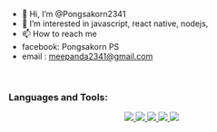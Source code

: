 - 👋 Hi, I’m @Pongsakorn2341
- 👀 I’m interested in javascript, react native, nodejs,
- 📫 How to reach me
- facebook: Pongsakorn PS
- email : meepanda2341@gmail.com
<br />

### Languages and Tools:

<!-- ![TypeScript](https://img.shields.io/badge/typescript-%23007ACC.svg?style=for-the-badge&logo=typescript&logoColor=white)
![Python](https://img.shields.io/badge/python-3670A0?style=for-the-badge&logo=python&logoColor=ffdd54)
![PHP](https://img.shields.io/badge/php-%23777BB4.svg?style=for-the-badge&logo=php&logoColor=white)
![JavaScript](https://img.shields.io/badge/javascript-%23323330.svg?style=for-the-badge&logo=javascript&logoColor=%23F7DF1E)
![Java](https://img.shields.io/badge/java-%23ED8B00.svg?style=for-the-badge&logo=java&logoColor=white)
![HTML5](https://img.shields.io/badge/html5-%23E34F26.svg?style=for-the-badge&logo=html5&logoColor=white)
![CSS3](https://img.shields.io/badge/css3-%231572B6.svg?style=for-the-badge&logo=css3&logoColor=white)
![jQuery](https://img.shields.io/badge/jquery-%230769AD.svg?style=for-the-badge&logo=jquery&logoColor=white)
![Laravel](https://img.shields.io/badge/laravel-%23FF2D20.svg?style=for-the-badge&logo=laravel&logoColor=white)
![NPM](https://img.shields.io/badge/NPM-%23000000.svg?style=for-the-badge&logo=npm&logoColor=white)
![NodeJS](https://img.shields.io/badge/node.js-6DA55F?style=for-the-badge&logo=node.js&logoColor=white)
![React Native](https://img.shields.io/badge/react_native-%2320232a.svg?style=for-the-badge&logo=react&logoColor=%2361DAFB) -->
<!-- [![Anurag's GitHub stats](https://github-readme-stats.vercel.app/api?username=Pongsakorn2341)](https://github.com/anuraghazra/github-readme-stats)
<p align="center"> -->
<p align="center">
  <a href="https://skillicons.dev">
    <img src="https://skillicons.dev/icons?i=go,js,ts,css,html,php,py,solidity&perline=9" />
  </a>
  <a href="https://skillicons.dev">
    <img src="https://skillicons.dev/icons?i=next,vite,nestjs,nodejs,django,flask,graphql,jquery,laravel,materialui,react,redux,spring,bootstrap,tailwind,prisma&perline=8" />
  </a>
  <a href="https://skillicons.dev">
    <img src="https://skillicons.dev/icons?i=git,github,gitlab,gradle,figma,postman,bash,androidstudio,powershell,linux&perline=8" />
  </a>
  <a href="https://skillicons.dev">
    <img src="https://skillicons.dev/icons?i=postgresql,mongodb,mysql,redis,firebase&perline=8" />
  </a>
  <a href="https://skillicons.dev">
    <img src="https://skillicons.dev/icons?i=docker,kubernetes,nginx,heroku,gcp,aws,&perline=8" />
  </a>
</p>



<br />
<br />
<!---
Pongsakorn2341/Pongsakorn2341 is a ✨ special ✨ repository because its `README.md` (this file) appears on your GitHub profile.
You can click the Preview link to take a look at your changes.
<img
  src="https://github-readme-stats.vercel.app/api?username=Pongsakorn2341&show_icons=true&theme=radical)"
/>
--->
